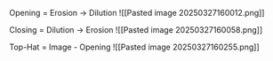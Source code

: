 



Opening  = Erosion -> Dilution
![[Pasted image 20250327160012.png]]

Closing = Dilution -> Erosion
![[Pasted image 20250327160058.png]]

Top-Hat = Image - Opening
![[Pasted image 20250327160255.png]]
